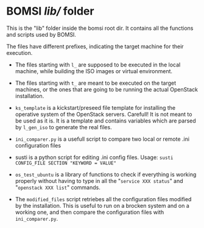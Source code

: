 # BOMSI _lib/_ folder

This is the "lib" folder inside the bomsi root dir.
It contains all the functions and scripts used by BOMSI.

The files have different prefixes, indicating the target machine for their execution.

- The files starting with `l_` are supposed to be executed in the local machine,
while building the ISO images or virtual environment.

- The files starting with `t_` are meant to be executed on the target machines,
or the ones that are going to be running the actual OpenStack installation.

- `ks_template` is a kickstart/preseed file template for installing the operative system
  of the OpenStack servers. Carefull! It is not meant to be used as it is. It is a template
  and contains variables which are parsed by `l_gen_iso` to generate the real files.

- `ini_comparer.py` is a usefull script to compare two local or remote .ini configuration
  files

- susti is a python script for editing .ini config files.
  Usage: `susti CONFIG_FILE SECTION "KEYWORD = VALUE"`

- `os_test_ubuntu` is a library of functions to check if everything is working properly
  without having to type in all the "`service XXX status`" and "`openstack XXX list`"
  commands.

- The `modified_files` script retriebes all the configuration files modified by the installation. This is useful to run on a brocken system and on a working one, and then compare the configuration files with `ini_comparer.py`. 

